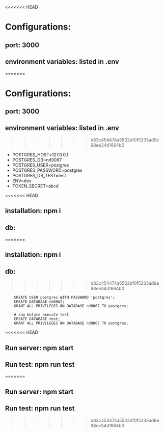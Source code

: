 <<<<<<< HEAD
# Configurations:

## port: 3000

## environment variables: listed in .env
=======
#   Configurations:
##  port: 3000
##  environment variables: listed in .env
>>>>>>> b83c454474a5502df0f5233ad9e98ee34d1664b0

-   POSTGRES_HOST=127.0.0.1
-   POSTGRES_DB=nd0067
-   POSTGRES_USER=postgres
-   POSTGRES_PASSWORD=postgres
-   POSTGRES_DB_TEST=test
-   ENV=dev
-   TOKEN_SECRET=abcd

<<<<<<< HEAD
## installation: npm i

## db:
=======
##  installation: npm i
##  db:
>>>>>>> b83c454474a5502df0f5233ad9e98ee34d1664b0

```
    CREATE USER postgres WITH PASSWORD 'postgres';
    CREATE DATABASE nd0067;
    GRANT ALL PRIVILEGES ON DATABASE nd0067 TO postgres;
```

```
    # run before execute test
    CREATE DATABASE test;
    GRANT ALL PRIVILEGES ON DATABASE nd0067 TO postgres;
```

<<<<<<< HEAD
## Run server: npm start

## Run test: npm run test
=======
##  Run server: npm start
##  Run test: npm run test
>>>>>>> b83c454474a5502df0f5233ad9e98ee34d1664b0
